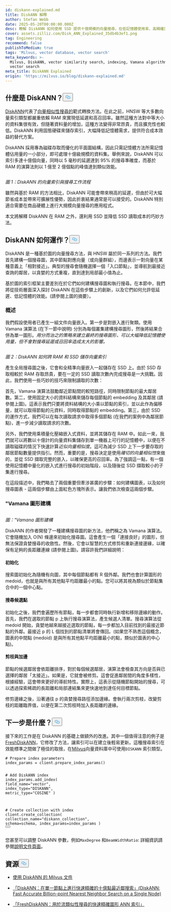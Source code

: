 ```yaml
---
id: diskann-explained.md
title: DiskANN 解釋
author: Stefan Webb
date: 2025-05-20T00:00:00.000Z
desc: 瞭解 DiskANN 如何使用 SSD 提供十億規模的向量搜尋，在低記憶體使用率、高精確度和可擴充效能之間取得平衡。
cover: assets.zilliz.com/Disk_ANN_Explained_35db4b3ef1.png
tag: Engineering
recommend: false
publishToMedium: true
tags: 'Milvus, vector database, vector search'
meta_keywords: >-
  Milvus, DiskANN, vector similarity search, indexing, Vamana algorithm, disk
  vector search
meta_title: DiskANN Explained
origin: 'https://milvus.io/blog/diskann-explained.md'
---
```

<h2 id="What-is-DiskANN" class="common-anchor-header">什麼是 DiskANN？<button data-href="#What-is-DiskANN" class="anchor-icon" translate="no">
      <svg translate="no"
        aria-hidden="true"
        focusable="false"
        height="20"
        version="1.1"
        viewBox="0 0 16 16"
        width="16"
      >
        <path
          fill="#0092E4"
          fill-rule="evenodd"
          d="M4 9h1v1H4c-1.5 0-3-1.69-3-3.5S2.55 3 4 3h4c1.45 0 3 1.69 3 3.5 0 1.41-.91 2.72-2 3.25V8.59c.58-.45 1-1.27 1-2.09C10 5.22 8.98 4 8 4H4c-.98 0-2 1.22-2 2.5S3 9 4 9zm9-3h-1v1h1c1 0 2 1.22 2 2.5S13.98 12 13 12H9c-.98 0-2-1.22-2-2.5 0-.83.42-1.64 1-2.09V6.25c-1.09.53-2 1.84-2 3.25C6 11.31 7.55 13 9 13h4c1.45 0 3-1.69 3-3.5S14.5 6 13 6z"
        ></path>
      </svg>
    </button></h2><p><a href="https://github.com/microsoft/DiskANN">DiskANN</a>代表了<a href="https://zilliz.com/learn/vector-similarity-search">向量相似性搜尋的</a>範式轉換方法。在此之前，HNSW 等大多數向量索引類型都嚴重依賴 RAM 來實現低延遲和高召回率。雖然這種方法對中等大小的資料集很有效，但隨著資料量的增加，這種方法變得非常昂貴，而且擴充性也較低。DiskANN 利用固態硬碟來儲存索引，大幅降低記憶體需求，提供符合成本效益的替代方案。</p>
<p>DiskANN 採用專為磁碟存取而優化的平面圖結構，因此只需記憶體方法所需記憶體佔用量的一小部分，即可處理十億級規模的資料集。舉例來說，DiskANN 可以索引多達十億個向量，同時以 5 毫秒的延遲達到 95% 的搜尋準確度，而基於 RAM 的演算法則以 1 億至 2 億個點的峰值達到類似效能。</p>
<p>
  <span class="img-wrapper">
    <img translate="no" src="https://assets.zilliz.com/Vector_indexing_and_search_workflow_with_Disk_ANN_41cdf33652.png" alt="" class="doc-image" id="" />
    <span></span>
  </span>
</p>
<p><em>圖 1：DiskANN 的向量索引與搜尋工作流程</em></p>
<p>雖然與基於 RAM 的方法相比，DiskANN 可能會帶來稍高的延遲，但由於可大幅節省成本並帶來可擴展性優勢，因此折衷結果通常是可以接受的。DiskANN 特別適合需要在商品硬體上進行大規模向量搜尋的應用程式。</p>
<p>本文將解釋 DiskANN 在 RAM 之外，還利用 SSD 並降低 SSD 讀取成本的巧妙方法。</p>
<h2 id="How-Does-DiskANN-Work" class="common-anchor-header">DiskANN 如何運作？<button data-href="#How-Does-DiskANN-Work" class="anchor-icon" translate="no">
      <svg translate="no"
        aria-hidden="true"
        focusable="false"
        height="20"
        version="1.1"
        viewBox="0 0 16 16"
        width="16"
      >
        <path
          fill="#0092E4"
          fill-rule="evenodd"
          d="M4 9h1v1H4c-1.5 0-3-1.69-3-3.5S2.55 3 4 3h4c1.45 0 3 1.69 3 3.5 0 1.41-.91 2.72-2 3.25V8.59c.58-.45 1-1.27 1-2.09C10 5.22 8.98 4 8 4H4c-.98 0-2 1.22-2 2.5S3 9 4 9zm9-3h-1v1h1c1 0 2 1.22 2 2.5S13.98 12 13 12H9c-.98 0-2-1.22-2-2.5 0-.83.42-1.64 1-2.09V6.25c-1.09.53-2 1.84-2 3.25C6 11.31 7.55 13 9 13h4c1.45 0 3-1.69 3-3.5S14.5 6 13 6z"
        ></path>
      </svg>
    </button></h2><p>DiskANN 是一種基於圖的向量搜尋方法，與 HNSW 屬於同一系列的方法。我們首先建構一個搜尋圖，其中節點對應向量（或向量群組），而邊表示一對向量在某種意義上「相對接近」。典型的搜尋會隨機選擇一個「入口節點」，並導航到最接近查詢的鄰居，以貪婪的方式重複，直到達到局部最小值為止。</p>
<p>基於圖的索引框架主要差別在於它們如何建構搜尋圖和執行搜尋。在本節中，我們將從技術層面深入探討 DiskANN 在這些步驟上的創新，以及它們如何允許低延遲、低記憶體的效能。(請參閱上圖的摘要）。</p>
<h3 id="An-Overview" class="common-anchor-header">概述</h3><p>我們假設使用者已產生一組文件向量嵌入。第一步是對嵌入進行聚類。使用 Vamana 演算法 (在下一節中說明) 分別為每個叢集建構搜尋圖形，然後將結果合併為單一圖形。<em>用分而治之的策略來建立最終的搜尋圖形，可以大幅降低記憶體使用量，但不會對搜尋延遲或召回率造成太大的影響。</em></p>
<p>
  <span class="img-wrapper">
    <img translate="no" src="https://assets.zilliz.com/How_Disk_ANN_stores_vector_index_across_RAM_and_SSD_d6564b087f.jpg" alt="" class="doc-image" id="" />
    <span></span>
  </span>
</p>
<p><em>圖 2：DiskANN 如何跨 RAM 和 SSD 儲存向量索引</em></p>
<p>產生全局搜尋圖之後，它會和全精準向量嵌入一起儲存在 SSD 上。由於 SSD 存取相較於 RAM 存取昂貴，要在一定的 SSD 讀取次數內完成搜尋是一大挑戰。因此，我們使用一些巧妙的技巧來限制讀取的次數：</p>
<p>首先，Vamana 演算法鼓勵鄰近節點間的較短路徑，同時限制節點的最大鄰居數。第二，使用固定大小的資料結構來儲存每個節點的 embedding 及其鄰居 (請參閱上圖)。這表示我們只要將資料結構的大小乘以節點的索引，並以此作為偏移量，就可以取得節點的元資料，同時取得節點的 embedding。第三，由於 SSD 的運作方式，我們可以在每次讀取請求中取得多個節點 (在我們的案例中為鄰居節點)，進一步減少讀取請求的次數。</p>
<p>另外，我們使用乘積量化壓縮嵌入式資料，並將其儲存在 RAM 中。如此一來，我們就可以將數以十億計的向量資料集儲存到單一機器上可行的記憶體中，以便在不讀取磁碟的情況下快速計算<em>近似向量相似度</em>。這可為減少 SSD 上下一步要存取的鄰居節點數量提供指引。然而，重要的是，搜尋決定是使用<em>確切的向量相似性</em>來做的，並從 SSD 擷取完整的嵌入，以確保更高的召回率。為了強調這一點，有一個使用記憶體中量化的嵌入式進行搜尋的初始階段，以及隨後從 SSD 擷取較小的子集進行搜尋。</p>
<p>在這段描述中，我們略去了兩個重要但牽涉甚廣的步驟：如何建構圖表，以及如何搜尋圖表 - 這兩個步驟由上面紅色方塊所表示。讓我們依次檢查這兩個步驟。</p>
<h3 id="Vamana-Graph-Construction" class="common-anchor-header">"Vamana 圖形建構</h3><p>
  <span class="img-wrapper">
    <img translate="no" src="https://assets.zilliz.com/Vamana_Graph_Construction_ecb4dab839.jpg" alt="" class="doc-image" id="" />
    <span></span>
  </span>
</p>
<p><em>圖："Vamana 圖形建構</em></p>
<p>DiskANN 的作者開發了一種建構搜尋圖的新方法，他們稱之為 Vamana 演算法。它會隨機加入 O(N) 條邊來初始化搜尋圖。這會產生一個「連接良好」的圖形，但無法保證貪婪搜尋的收斂性。然後，它會以智慧的方式修剪和重新連接邊緣，以確保有足夠的長距離連線 (請參閱上圖)。請容許我們詳細說明：</p>
<h4 id="Initialization" class="common-anchor-header">初始化</h4><p>搜索圖初始化為隨機有向圖，其中每個節點都有 R 個外鄰。我們也會計算圖形的 medoid，也就是與所有其他點平均距離最小的點。您可以將其視為類似於節點集合中的一個中心點。</p>
<h4 id="Search-for-Candidates" class="common-anchor-header">搜尋候選點</h4><p>初始化之後，我們會遍歷所有節點，每一步都會同時執行新增和移除邊緣的動作。首先，我們在選取的節點 p 上執行搜尋演算法，產生候選人清單。搜尋演算法從 medoid 開始，貪婪地越來越接近選取的節點，每一步都加入目前找到的最接近節點的外鄰。最接近 p 的 L 個找到的節點清單將會傳回。(如果您不熟悉這個概念，圖表的中間點 (medoid) 是與所有其他點平均距離最小的點，類似於圖表的中心點)。</p>
<h4 id="Pruning-and-Adding-Edges" class="common-anchor-header">剪枝與加邊</h4><p>節點的候選鄰居會依距離排序，對於每個候選鄰居，演算法會檢查其方向是否與已選擇的鄰居「太接近」。如果是，它就會被修剪。這會促進鄰居間的角度多樣性，根據經驗，這會帶來更好的導航特性。實際上，這表示從隨機節點開始的搜尋，可以透過探索稀疏的長距離和局部連結集來更快速地到達任何目標節點。</p>
<p>修剪邊緣之後，沿著通往 p 的貪婪搜尋路徑添加邊緣。會執行兩次剪枝，改變剪枝的距離臨界值，以便在第二次剪枝時加入長距離的邊緣。</p>
<h2 id="What’s-Next" class="common-anchor-header">下一步是什麼？<button data-href="#What’s-Next" class="anchor-icon" translate="no">
      <svg translate="no"
        aria-hidden="true"
        focusable="false"
        height="20"
        version="1.1"
        viewBox="0 0 16 16"
        width="16"
      >
        <path
          fill="#0092E4"
          fill-rule="evenodd"
          d="M4 9h1v1H4c-1.5 0-3-1.69-3-3.5S2.55 3 4 3h4c1.45 0 3 1.69 3 3.5 0 1.41-.91 2.72-2 3.25V8.59c.58-.45 1-1.27 1-2.09C10 5.22 8.98 4 8 4H4c-.98 0-2 1.22-2 2.5S3 9 4 9zm9-3h-1v1h1c1 0 2 1.22 2 2.5S13.98 12 13 12H9c-.98 0-2-1.22-2-2.5 0-.83.42-1.64 1-2.09V6.25c-1.09.53-2 1.84-2 3.25C6 11.31 7.55 13 9 13h4c1.45 0 3-1.69 3-3.5S14.5 6 13 6z"
        ></path>
      </svg>
    </button></h2><p>接下來的工作是在 DiskANN 的基礎上做額外的改進。其中一個值得注意的例子是<a href="https://arxiv.org/abs/2105.09613">FreshDiskANN</a>，它修改了方法，讓索引可以在建立後輕易更新。這種搜尋索引在效能標準之間做了極佳的取捨，在<a href="https://milvus.io/docs/overview.md">Milvus</a>向量資料庫中可使用<code translate="no">DISKANN</code> 索引類型。</p>
<pre><code translate="no" class="language-python"><span class="hljs-comment"># Prepare index parameters</span>
index_params = client.prepare_index_params()

<span class="hljs-comment"># Add DiskANN index</span>
index_params.add_index(
    field_name=<span class="hljs-string">&quot;vector&quot;</span>,
    index_type=<span class="hljs-string">&quot;DISKANN&quot;</span>,
    metric_type=<span class="hljs-string">&quot;COSINE&quot;</span>
)

<span class="hljs-comment"># Create collection with index</span>
client.create_collection(
    collection_name=<span class="hljs-string">&quot;diskann_collection&quot;</span>,
    schema=schema,
    index_params=index_params
)
<button class="copy-code-btn"></button></code></pre>
<p>您甚至可以調整 DiskANN 參數，例如<code translate="no">MaxDegree</code> 和<code translate="no">BeamWidthRatio</code>: 詳細資訊請參閱<a href="https://milvus.io/docs/disk_index.md#On-disk-Index">說明文件頁面</a>。</p>
<h2 id="Resources" class="common-anchor-header">資源<button data-href="#Resources" class="anchor-icon" translate="no">
      <svg translate="no"
        aria-hidden="true"
        focusable="false"
        height="20"
        version="1.1"
        viewBox="0 0 16 16"
        width="16"
      >
        <path
          fill="#0092E4"
          fill-rule="evenodd"
          d="M4 9h1v1H4c-1.5 0-3-1.69-3-3.5S2.55 3 4 3h4c1.45 0 3 1.69 3 3.5 0 1.41-.91 2.72-2 3.25V8.59c.58-.45 1-1.27 1-2.09C10 5.22 8.98 4 8 4H4c-.98 0-2 1.22-2 2.5S3 9 4 9zm9-3h-1v1h1c1 0 2 1.22 2 2.5S13.98 12 13 12H9c-.98 0-2-1.22-2-2.5 0-.83.42-1.64 1-2.09V6.25c-1.09.53-2 1.84-2 3.25C6 11.31 7.55 13 9 13h4c1.45 0 3-1.69 3-3.5S14.5 6 13 6z"
        ></path>
      </svg>
    </button></h2><ul>
<li><p><a href="https://milvus.io/docs/disk_index.md#On-disk-Index">使用 DiskANN 的 Milvus 文件</a></p></li>
<li><p><a href="https://suhasjs.github.io/files/diskann_neurips19.pdf">「DiskANN：在單一節點上進行快速精確的十億點最近鄰搜索」(DiskANN: Fast Accurate Billion-point Nearest Neighbor Search on a Single Node)</a></p></li>
<li><p><a href="https://arxiv.org/abs/2105.09613">「FreshDiskANN：用於流類似性搜尋的快速精確圖形 ANN 索引」</a></p></li>
</ul>
